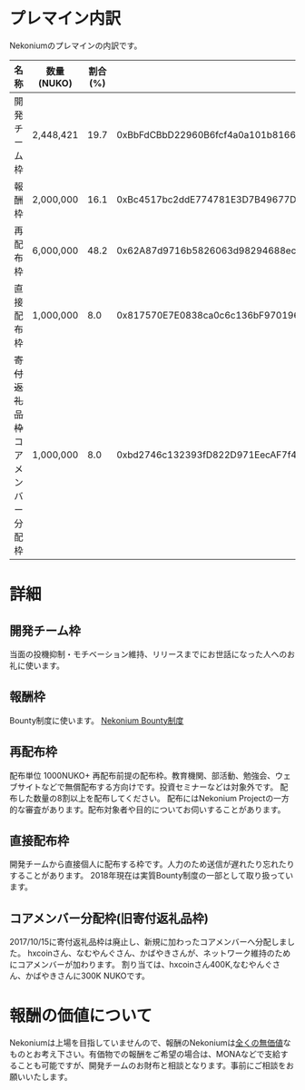 # プレマイン内訳

Nekoniumのプレマインの内訳です。

|名称|数量(NUKO)|割合(%)||
|---|---|---|---|
|開発チーム枠|2,448,421|19.7|0xBbFdCBbD22960B6fcf4a0a101b816614aa551c4b|
|報酬枠|2,000,000|16.1|0xBc4517bc2ddE774781E3D7B49677DE3449D4D581|
|再配布枠|6,000,000|48.2|0x62A87d9716b5826063d98294688ec76F774034d6|
|直接配布枠|1,000,000|8.0|0x817570E7E0838ca0c6c136bF9701962FF7a6e562|
|<s>寄付返礼品枠</s><br/>コアメンバー分配枠|1,000,000|8.0|0xbd2746c132393fD822D971EecAF7f4cd770A5472|

# 詳細

## 開発チーム枠
当面の投機抑制・モチベーション維持、リリースまでにお世話になった人へのお礼に使います。

## 報酬枠
Bounty制度に使います。
[Nekonium Bounty制度](https://docs.google.com/document/d/e/2PACX-1vQ6BP--R0-qwrVr_R5IdqIHvOupven4OpiktwvkW_BBoVz_lPuLc707mwavH-RD01x0SjDhS-p8FHor/pub)

## 再配布枠
配布単位 1000NUKO+ 
再配布前提の配布枠。教育機関、部活動、勉強会、ウェブサイトなどで無償配布する方向けです。投資セミナーなどは対象外です。
配布した数量の8割以上を配布してください。
配布にはNekonium Projectの一方的な審査があります。配布対象者や目的についてお伺いすることがあります。

## 直接配布枠
開発チームから直接個人に配布する枠です。人力のため送信が遅れたり忘れたりすることがあります。
2018年現在は実質Bounty制度の一部として取り扱っています。

## コアメンバー分配枠(旧寄付返礼品枠)
2017/10/15に寄付返礼品枠は廃止し、新規に加わったコアメンバーへ分配しました。
hxcoinさん、なむやんぐさん、かばやきさんが、ネットワーク維持のためにコアメンバーが加わります。
割り当ては、hxcoinさん400K,なむやんぐさん、かばやきさんに300K NUKOです。


# 報酬の価値について
Nekoniumは上場を目指していませんので、報酬のNekoniumは<u>全くの無価値</u>なものとお考え下さい。有価物での報酬をご希望の場合は、MONAなどで支給することも可能ですが、開発チームのお財布と相談となります。事前にご相談をお願いいたします。
